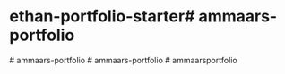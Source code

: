 # ethan-portfolio-starter#   a m m a a r s - p o r t f o l i o  
 #   a m m a a r s - p o r t f o l i o  
 #   a m m a a r s - p o r t f o l i o  
 #   a m m a a r s p o r t f o l i o  
 
